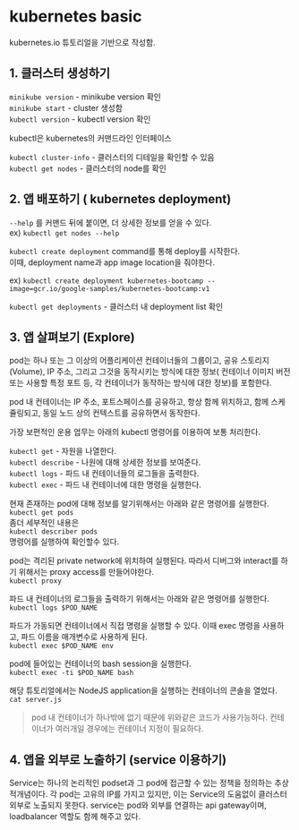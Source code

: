 # kubernetes basic
kubernetes.io 튜토리얼을 기반으로 작성함.

## 1. 클러스터 생성하기

`minikube version` - minikube version 확인  
`minikube start` - cluster 생성함  
`kubectl version` - kubectl version 확인  

kubectl은 kubernetes의 커맨드라인 인터페이스

`kubectl cluster-info` - 클러스터의 디테일을 확인할 수 있음  
`kubectl get nodes` - 클러스터의 node를 확인  

## 2. 앱 배포하기 ( kubernetes deployment)
`--help` 를 커맨드 뒤에 붙이면, 더 상세한 정보를 얻을 수 있다.  
ex) `kubectl get nodes --help`

`kubectl create deployment` command를 통해 deploy를 시작한다.  
이때, deployment name과 app image location을 줘야한다.

ex) `kubectl create deployment kubernetes-bootcamp --image=gcr.io/google-samples/kubernetes-bootcamp:v1`  

`kubectl get deployments` - 클러스터 내 deployment list 확인  


## 3. 앱 살펴보기 (Explore)
pod는 하나 또는 그 이상의 어플리케이션 컨테이너들의 그룹이고, 공유 스토리지 (Volume), IP 주소, 그리고 그것을 동작시키는 방식에 대한 정보( 컨테이너 이미지 버전 또는 사용할 특정 포트 등, 각 컨테이너가 동작하는 방식에 대한 정보)를 포함한다.  

pod 내 컨테이너는 IP 주소, 포트스페이스를 공유하고, 항상 함께 위치하고, 함께 스케쥴링되고, 동일 노드 상의 컨텍스트를 공유하면서 동작한다.  
  
가장 보편적인 운용 업무는 아래의 kubectl 명령어를 이용하여 보통 처리한다.  

`kubectl get` - 자원을 나열한다.  
`kubectl describe` - 나원에 대해 상세한 정보를 보여준다.  
`kubectl logs` - 파드 내 컨테이너들의 로그들을 출력한다.  
`kubectl exec` - 파드 내 컨테이너에 대한 명령을 실행한다.  

현재 존재하는 pod에 대해 정보를 알기위해서는 아래와 같은 명령어를 실행한다.
`kubectl get pods`  
좀더 세부적인 내용은  
`kubectl describer pods`  
명령어를 실행하여 확인할수 있다.  

pod는 격리된 private network에 위치하여 실행된다. 따라서 디버그와 interact를 하기 위해서는 proxy access를 만들어야한다.  
`kubectl proxy`  

파드 내 컨테이너의 로그들을 출력하기 위해서는 아래와 같은 명령어를 실행한다.  
`kubectl logs $POD_NAME`  

파드가 가동되면 컨테이너에서 직접 명령을 실행할 수 있다. 이때 exec 명령을 사용하고, 파드 이름을 매개변수로 사용하게 된다.  
`kubectl exec $POD_NAME env`

pod에 들어있는 컨테이너의 bash session을 실행한다.  
`kubectl exec -ti $POD_NAME bash`  

해당 튜토리얼에서는 NodeJS application을 실행하는 컨테이너의 콘솔을 열었다.  
`cat server.js`  

> pod 내 컨테이너가 하나밖에 없기 때문에 위와같은 코드가 사용가능하다. 컨테이너가 여러개일 경우에는 컨테이너 지정이 필요하다.


## 4. 앱을 외부로 노출하기 (service 이용하기)
Service는 하나의 논리적인 podset과 그 pod에 접근할 수 있는 정책을 정의하는 추상적개념이다.
각 pod는 고유의 IP를 가지고 있지만, 이는 Service의 도움없이 클러스터 외부로 노출되지 못한다. service는 pod와 외부를 연결하는 api gateway이며, loadbalancer 역할도 함께 해주고 있다.


